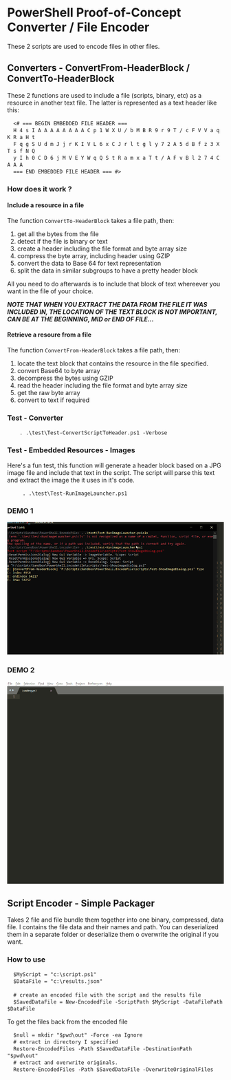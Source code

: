 # PowerShell Proof-of-Concept Converter / File Encoder

These 2 scripts are used to encode files in other files.


## Converters - ConvertFrom-HeaderBlock / ConvertTo-HeaderBlock

These 2 functions are used to include a file (scripts, binary, etc) as a resource in another text file. The latter is represented as a text header like this:

```
  <# === BEGIN EMBEDDED FILE HEADER === 
  H 4 s I A A A A A A A A C p 1 W X U / b M B R 9 r 9 T / c F V V a q K R a H t
  F q g S U d m J j r K I V L 6 x C J r l t g l y 7 2 A 5 d B f z 3 X T s f N Q
  y I h 0 C D 6 j M V E Y W q Q S t R a m x a T t / A F v B l 2 7 4 C A A A
  === END EMBEDDED FILE HEADER === #>
```

### How does it work ?

#### Include a resource in a file

The function ```ConvertTo-HeaderBlock``` takes a file path, then:

1. get all  the bytes from the file
2. detect if the file is binary or text
3. create a header including the file format and byte array size
4. compress the byte array, including header using GZIP
5. convert the data to Base 64 for text representation
6. split the data in similar subgroups to have a pretty header block

All you need to do afterwards is to include that block of text whereever you want in the file of your choice.

***NOTE THAT WHEN YOU EXTRACT THE DATA FROM THE FILE IT WAS INCLUDED IN, THE LOCATION OF THE TEXT BLOCK IS NOT IMPORTANT, CAN BE AT THE BEGINNING, MID or END OF FILE...***

#### Retrieve a resoure from a file


The function ```ConvertFrom-HeaderBlock``` takes a file path, then:

1. locate the text block that contains the resource in the file specified.
2. convert Base64 to byte array
3. decompress the bytes using GZIP
4. read the header including the file format and byte array size
5. get the raw byte array
6. convert to text if required


### Test - Converter

```
    . .\test\Test-ConvertScriptToHeader.ps1 -Verbose
```

### Test - Embedded Resources - Images

Here's a fun test, this function will generate a header block based on a JPG image file and include that text in the script.
The script will parse this text and extract the image the it uses in it's code.


```
     . .\test\Test-RunImageLauncher.ps1
```

### DEMO 1

![Demo](doc/demo.gif)


### DEMO 2

![Demo](doc/demo_img.gif)



## Script Encoder - Simple Packager

Takes 2 file and file bundle them together into one binary, compressed, data file. I contains the file data and their names and path. You can
deserialized them in a separate folder or deserialize them o overwrite the original if you want.

### How to use

```
  $MyScript = "c:\script.ps1"
  $DataFile = "c:\results.json"

  # create an encoded file with the script and the results file
  $SavedDataFile = New-EncodedFile -ScriptPath $MyScript -DataFilePath $DataFile
```

To get the files back from the encoded file

```
  $null = mkdir "$pwd\out" -Force -ea Ignore
  # extract in directory I specified
  Restore-EncodedFiles -Path $SavedDataFile -DestinationPath "$pwd\out"
  # extract and overwrite originals.
  Restore-EncodedFiles -Path $SavedDataFile -OverwriteOriginalFiles
```



